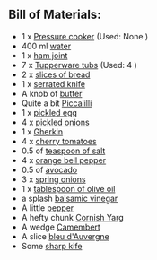 [Pressure cooker]:Parts/PressureCook.md
[water]:missing
[ham joint]:missing
[Tupperware tubs]:Parts/Tupperware.md
[slices of bread]:bread.md
[serrated knife]:missing
[butter]:missing
[Piccalilli]:missing
[pickled egg]:missing
[pickled onions]:missing
[Gherkin]:missing
[cherry tomatoes]:missing
[teaspoon of salt]:linktosalt.md
[orange bell pepper]:missing
[avocado]:missing
[spring onions]:missing
[tablespoon of olive oil]:missing
[balsamic vinegar]:missing
[pepper]:missing
[Cornish Yarg]:missing
[Camembert]:missing
[bleu d'Auvergne]:missing
[sharp kife]:missing
## Bill of Materials:

* 1 x  [Pressure cooker]  (Used: None )
* 400 ml [water]
* 1 x  [ham joint]
* 7 x  [Tupperware tubs]  (Used: 4 )
* 2 x  [slices of bread]
* 1 x  [serrated knife]
* A knob of [butter]
* Quite a bit [Piccalilli]
* 1 x  [pickled egg]
* 4 x  [pickled onions]
* 1 x  [Gherkin]
* 4 x  [cherry tomatoes]
* 0.5 of  [teaspoon of salt]
* 4 x  [orange bell pepper]
* 0.5 of  [avocado]
* 3 x  [spring onions]
* 1 x  [tablespoon of olive oil]
* a splash [balsamic vinegar]
* A little [pepper]
* A hefty chunk [Cornish Yarg]
* A wedge [Camembert]
* A slice [bleu d'Auvergne]
* Some  [sharp kife]

